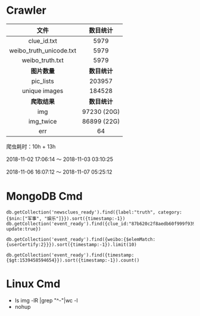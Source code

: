 # Crawler

|          文件           |   数目统计   |
| :---------------------: | :----------: |
|       clue_id.txt       |     5979     |
| weibo_truth_unicode.txt |     5979     |
|     weibo_truth.txt     |     5979     |
|      **图片数量**       | **数目统计** |
|        pic_lists        |    203957    |
|      unique images      |    184528    |
|      **爬取结果**       | **数目统计** |
|           img           | 97230 (20G)  |
|        img_twice        | 86899 (22G)  |
|           err           |      64      |

爬虫耗时：10h + 13h

2018-11-02 17:06:14 ～ 2018-11-03 03:10:25

2018-11-06 16:07:12 ～ 2018-11-07 05:25:12

# MongoDB Cmd

```
db.getCollection('newsclues_ready').find({label:"truth", category:{$nin:["军事", "娱乐"]}}).sort({timestamp:-1})
db.getCollection('event_ready').find({clue_id:"87b620c2f8aedb60f999f93950c8ac80", update:true})

db.getCollection('event_ready').find({weibo:{$elemMatch:{userCertify:2}}}).sort({timestamp:-1}).limit(10)

db.getCollection('event_ready').find({timestamp:{$gt:1539458594654}}).sort({timestamp:-1}).count()

```

# Linux Cmd

- ls img -lR |grep "^-"|wc -l
- nohup